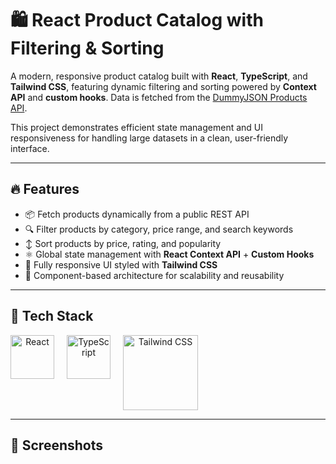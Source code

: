 # 🛍️ React Product Catalog with Filtering & Sorting

A modern, responsive product catalog built with **React**, **TypeScript**, and **Tailwind CSS**, featuring dynamic filtering and sorting powered by **Context API** and **custom hooks**. Data is fetched from the [DummyJSON Products API](https://dummyjson.com/products).

This project demonstrates efficient state management and UI responsiveness for handling large datasets in a clean, user-friendly interface.

---

## 🔥 Features

- 📦 Fetch products dynamically from a public REST API  
- 🔍 Filter products by category, price range, and search keywords  
- ↕️ Sort products by price, rating, and popularity  
- ⚛️ Global state management with **React Context API** + **Custom Hooks**  
- 🎨 Fully responsive UI styled with **Tailwind CSS**  
- 🧩 Component-based architecture for scalability and reusability  

---

## 🧰 Tech Stack

<div align="center" style="display: flex; gap: 20px; flex-wrap: wrap;">
  <img src="https://upload.wikimedia.org/wikipedia/commons/a/a7/React-icon.svg" alt="React" width="70" />
  <img src="https://upload.wikimedia.org/wikipedia/commons/4/4c/Typescript_logo_2020.svg" alt="TypeScript" width="70" />
  <img src="https://tailwindcss.com/_next/static/media/tailwindcss-logotype.1345e868bfc6a82b3d94e2e06d9c2e31.svg" alt="Tailwind CSS" width="120" />
</div>

---

## 📸 Screenshots

